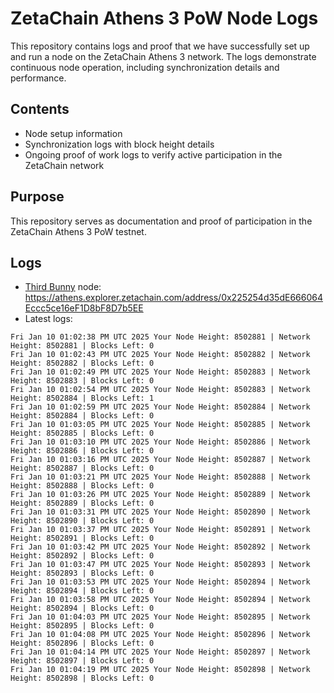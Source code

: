 # ZetaChain Athens 3 PoW Node Logs
This repository contains logs and proof that we have successfully set up and run a node on the ZetaChain Athens 3 network. The logs demonstrate continuous node operation, including synchronization details and performance.

## Contents
- Node setup information
- Synchronization logs with block height details
- Ongoing proof of work logs to verify active participation in the ZetaChain network

## Purpose
This repository serves as documentation and proof of participation in the ZetaChain Athens 3 PoW testnet.

## Logs

- [Third Bunny](https://thirdbunny.xyz/) node: https://athens.explorer.zetachain.com/address/0x225254d35dE666064Eccc5ce16eF1D8bF8D7b5EE
- Latest logs:
```
Fri Jan 10 01:02:38 PM UTC 2025 Your Node Height: 8502881 | Network Height: 8502881 | Blocks Left: 0
Fri Jan 10 01:02:43 PM UTC 2025 Your Node Height: 8502882 | Network Height: 8502882 | Blocks Left: 0
Fri Jan 10 01:02:49 PM UTC 2025 Your Node Height: 8502883 | Network Height: 8502883 | Blocks Left: 0
Fri Jan 10 01:02:54 PM UTC 2025 Your Node Height: 8502883 | Network Height: 8502884 | Blocks Left: 1
Fri Jan 10 01:02:59 PM UTC 2025 Your Node Height: 8502884 | Network Height: 8502884 | Blocks Left: 0
Fri Jan 10 01:03:05 PM UTC 2025 Your Node Height: 8502885 | Network Height: 8502885 | Blocks Left: 0
Fri Jan 10 01:03:10 PM UTC 2025 Your Node Height: 8502886 | Network Height: 8502886 | Blocks Left: 0
Fri Jan 10 01:03:16 PM UTC 2025 Your Node Height: 8502887 | Network Height: 8502887 | Blocks Left: 0
Fri Jan 10 01:03:21 PM UTC 2025 Your Node Height: 8502888 | Network Height: 8502888 | Blocks Left: 0
Fri Jan 10 01:03:26 PM UTC 2025 Your Node Height: 8502889 | Network Height: 8502889 | Blocks Left: 0
Fri Jan 10 01:03:31 PM UTC 2025 Your Node Height: 8502890 | Network Height: 8502890 | Blocks Left: 0
Fri Jan 10 01:03:37 PM UTC 2025 Your Node Height: 8502891 | Network Height: 8502891 | Blocks Left: 0
Fri Jan 10 01:03:42 PM UTC 2025 Your Node Height: 8502892 | Network Height: 8502892 | Blocks Left: 0
Fri Jan 10 01:03:47 PM UTC 2025 Your Node Height: 8502893 | Network Height: 8502893 | Blocks Left: 0
Fri Jan 10 01:03:53 PM UTC 2025 Your Node Height: 8502894 | Network Height: 8502894 | Blocks Left: 0
Fri Jan 10 01:03:58 PM UTC 2025 Your Node Height: 8502894 | Network Height: 8502894 | Blocks Left: 0
Fri Jan 10 01:04:03 PM UTC 2025 Your Node Height: 8502895 | Network Height: 8502895 | Blocks Left: 0
Fri Jan 10 01:04:08 PM UTC 2025 Your Node Height: 8502896 | Network Height: 8502896 | Blocks Left: 0
Fri Jan 10 01:04:14 PM UTC 2025 Your Node Height: 8502897 | Network Height: 8502897 | Blocks Left: 0
Fri Jan 10 01:04:19 PM UTC 2025 Your Node Height: 8502898 | Network Height: 8502898 | Blocks Left: 0
```
